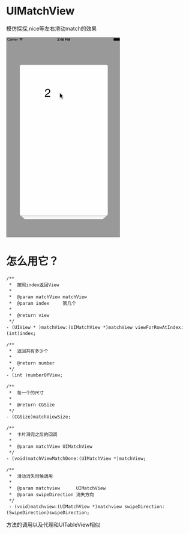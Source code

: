 # UIMatchView
模仿探探,nice等左右滑动match的效果

![image](https://raw.githubusercontent.com/fanrr/UIMatchView/master/MatchView/Untitled.gif)


# 怎么用它？
```objc
/**
 *  按照index返回View
 *
 *  @param matchView matchView
 *  @param index     第几个
 *
 *  @return view
 */
- (UIView * )matchView:(UIMatchView *)matchView viewForRowAtIndex:(int)index;
```
```objc
/**
 *  返回共有多少个
 *
 *  @return number
 */
- (int )numberOfView;
```
```objc
/**
 *  每一个的尺寸
 *
 *  @return CGSize
 */
- (CGSize)matchViewSize;
```
```objc
/**
 *  卡片滑完之后的回调
 *
 *  @param matchView UIMatchView
 */
- (void)matchViewMatchDone:(UIMatchView *)matchView;
```
```objc
/**
 *  滑动消失时候调用
 *
 *  @param matchview      UIMatchView
 *  @param swipeDirection 消失方向
 */
 - (void)matchview:(UIMatchView *)matchview swipeDirection:(SwipeDirection)swipeDirection;
```
方法的调用以及代理和UITableView相似
